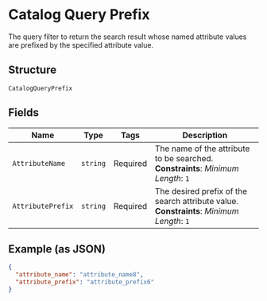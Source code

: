 
# Catalog Query Prefix

The query filter to return the search result whose named attribute values are prefixed by the specified attribute value.

## Structure

`CatalogQueryPrefix`

## Fields

| Name | Type | Tags | Description |
|  --- | --- | --- | --- |
| `AttributeName` | `string` | Required | The name of the attribute to be searched.<br>**Constraints**: *Minimum Length*: `1` |
| `AttributePrefix` | `string` | Required | The desired prefix of the search attribute value.<br>**Constraints**: *Minimum Length*: `1` |

## Example (as JSON)

```json
{
  "attribute_name": "attribute_name8",
  "attribute_prefix": "attribute_prefix6"
}
```

